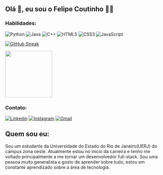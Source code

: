 ## Olá 👋, eu sou o Felipe Coutinho 🧑‍💻 

### Habilidades:
![Python](https://img.shields.io/badge/Python-3776AB?style=for-the-badge&logo=python&logoColor=white)
![Java](https://img.shields.io/badge/java-%23ED8B00.svg?style=for-the-badge&logo=openjdk&logoColor=white)
![C++](https://img.shields.io/badge/C%2B%2B-00599C?style=for-the-badge&logo=c%2B%2B&logoColor=white)
![HTML5](https://img.shields.io/badge/HTML5-E34F26?style=for-the-badge&logo=html5&logoColor=white)
![CSS3](https://img.shields.io/badge/CSS3-1572B6?style=for-the-badge&logo=css3&logoColor=white)
![JavaScript](https://img.shields.io/badge/javascript-%23323330.svg?style=for-the-badge&logo=javascript&logoColor=%23F7DF1E)

[![GitHub Streak](https://github-readme-streak-stats.herokuapp.com?user=f3pe&theme=dark&hide_border=true&date_format=j%20M%5B%20Y%5D&mode=weekly)](https://git.io/streak-stats) 

<img height=150 align="center" src="https://github-readme-stats.vercel.app/api/top-langs/?username=f3pe&layout=compact" />

### Contato:
[![Linkedin](https://img.shields.io/badge/LinkedIn-0077B5?style=for-the-badge&logo=linkedin&logoColor=white)](https://www.linkedin.com/in/felipe-coutinho-silva/)
[![Instagram](https://img.shields.io/badge/Instagram-E4405F?style=for-the-badge&logo=instagram&logoColor=white)](https://www.instagram.com/feli_cout/)
[![Gmail](https://img.shields.io/badge/Gmail-D14836?style=for-the-badge&logo=gmail&logoColor=white)](mailto:fel234bf4@gmail.com)

## Quem sou eu:
Sou um estudante da Universidade do Estado do Rio de Janeiro(UERJ) do campus zona oeste. Atualmente estou no início da carreira e tenho me voltado principalmente a me tornar um desenvolvedor full-stack. Sou uma pessoa muito generalista e gosto de aprender sobre tudo, estou em constante aprendizado sobre a área de tecnologia.
